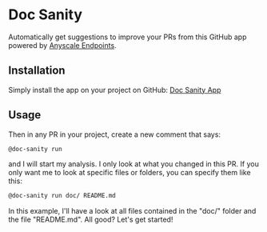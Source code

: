 # Doc Sanity

Automatically get suggestions to improve your PRs from this
GitHub app powered by [Anyscale Endpoints](https://app.endpoints.anyscale.com/).

## Installation

Simply install the app on your project on GitHub: [Doc Sanity App](https://github.com/apps/doc-sanity)

## Usage

Then in any PR in your project, create a new comment that says:

```bash
@doc-sanity run
```

and I will start my analysis. I only look at what you changed
in this PR. If you only want me to look at specific files or folders,
you can specify them like this:

```bash
@doc-sanity run doc/ README.md
```

In this example, I'll have a look at all files contained in the "doc/"
folder and the file "README.md". All good? Let's get started!
